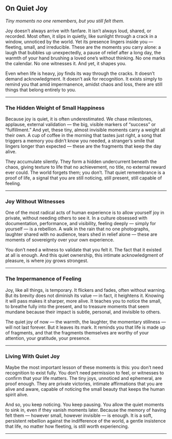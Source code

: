 ## **On Quiet Joy**

*Tiny moments no one remembers, but you still felt them.*

Joy doesn’t always arrive with fanfare. It isn’t always loud, shared, or recorded. Most often, it slips in quietly, like sunlight through a crack in a window, unnoticed by the world. Yet its presence lingers inside you — fleeting, small, and irreducible. These are the moments you carry alone: a laugh that bubbles up unexpectedly, a pause of relief after a long day, the warmth of your hand brushing a loved one’s without thinking. No one marks the calendar. No one witnesses it. And yet, it shapes you.

Even when life is heavy, joy finds its way through the cracks. It doesn’t demand acknowledgment. It doesn’t ask for recognition. It exists simply to remind you that amid impermanence, amidst chaos and loss, there are still things that belong entirely to you.

---

### **The Hidden Weight of Small Happiness**

Because joy is quiet, it is often underestimated. We chase milestones, applause, external validation — the big, visible markers of “success” or “fulfillment.” And yet, these tiny, almost invisible moments carry a weight all their own. A cup of coffee in the morning that tastes just right, a song that triggers a memory you didn’t know you needed, a stranger’s smile that lingers longer than expected — these are the fragments that keep the day alive.

They accumulate silently. They form a hidden undercurrent beneath the chaos, giving texture to life that no achievement, no title, no external reward ever could. The world forgets them; you don’t. That quiet remembrance is a proof of life, a signal that you are still noticing, still present, still capable of feeling.

---

### **Joy Without Witnesses**

One of the most radical acts of human experience is to allow yourself joy in private, without needing others to see it. In a culture obsessed with documentation, performance, and visibility, feeling deeply — simply for yourself — is a rebellion. A walk in the rain that no one photographs, laughter shared with no audience, tears shed in relief alone — these are moments of sovereignty over your own experience.

You don’t need a witness to validate that you felt it. The fact that it existed at all is enough. And this quiet ownership, this intimate acknowledgment of pleasure, is where joy grows strongest.

---

### **The Impermanence of Feeling**

Joy, like all things, is temporary. It flickers and fades, often without warning. But its brevity does not diminish its value — in fact, it heightens it. Knowing it will pass makes it sharper, more alive. It teaches you to notice the small, to breathe fully into the present, and to treasure moments that seem mundane because their impact is subtle, personal, and invisible to others.

The quiet joy of now — the warmth, the laughter, the momentary stillness — will not last forever. But it leaves its mark. It reminds you that life is made up of fragments, and that the fragments themselves are worthy of your attention, your gratitude, your presence.

---

### **Living With Quiet Joy**

Maybe the most important lesson of these moments is this: you don’t need recognition to exist fully. You don’t need permission to feel, or witnesses to confirm that your life matters. The tiny joys, unnoticed and ephemeral, are proof enough. They are private victories, intimate affirmations that you are alive and aware, capable of noticing the small beauty that keeps the human spirit alive.

And so, you keep noticing. You keep pausing. You allow the quiet moments to sink in, even if they vanish moments later. Because the memory of having felt them — however small, however invisible — is enough. It is a soft, persistent rebellion against the indifference of the world, a gentle insistence that life, no matter how fleeting, is still worth experiencing.

---

